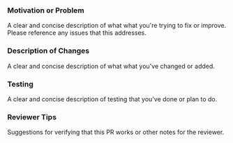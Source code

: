 <!--
Thanks for contributing a pull request! Please try to provide as much detail as possible to help the reviewer understand your work.
You can also add the appropriate labels to describe the topic of the pull request and the type of changes you're making.
-->

### Motivation or Problem
A clear and concise description of what what you're trying to fix or improve. Please reference any issues that this addresses.

### Description of Changes
A clear and concise description of what what you've changed or added.

### Testing
A clear and concise description of testing that you've done or plan to do.

### Reviewer Tips
Suggestions for verifying that this PR works or other notes for the reviewer.

<!--
Checklist before submission:
 - Have you added appropriate unit tests?
 - Have you checked that all unit tests pass?
 - Is your code commented and understandable?
 - Have you updated related documentation?
 - Are the commits logically organized and informative?
 - Is your branch up to date with main?
-->
